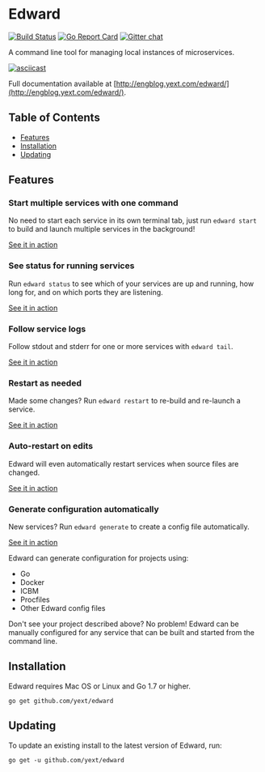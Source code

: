 # Edward

[![Build Status](https://travis-ci.org/yext/edward.svg?branch=master)](https://travis-ci.org/yext/edward)
[![Go Report Card](https://goreportcard.com/badge/github.com/yext/edward)](https://goreportcard.com/report/github.com/yext/edward)
[![Gitter chat](https://badges.gitter.im/gitterHQ/gitter.png)](https://gitter.im/yext-edward/Lobby)

A command line tool for managing local instances of microservices.

[![asciicast](https://asciinema.org/a/c49y8xmkvv140rgnlvl0an908.png)](https://asciinema.org/a/c49y8xmkvv140rgnlvl0an908?autoplay=1)

Full documentation available at [http://engblog.yext.com/edward/](http://engblog.yext.com/edward/).

## Table of Contents  

* [Features](#features)
* [Installation](#installation)  
* [Updating](#updating)

## Features

### Start multiple services with one command

No need to start each service in its own terminal tab, just run `edward start` to build and launch multiple
services in the background!

[See it in action](https://asciinema.org/a/c49y8xmkvv140rgnlvl0an908?autoplay=1)

### See status for running services

Run `edward status` to see which of your services are up and running, how long for, and on which ports
they are listening.

[See it in action](https://asciinema.org/a/c49y8xmkvv140rgnlvl0an908?t=10&autoplay=1)

### Follow service logs

Follow stdout and stderr for one or more services with `edward tail`.

[See it in action](https://asciinema.org/a/5yt0iobii6f62swt4l67sm513?autoplay=1)

### Restart as needed

Made some changes? Run `edward restart` to re-build and re-launch a service.

[See it in action](https://asciinema.org/a/0epxufbswt2c8vf8lw10g92qo?autoplay=1)

### Auto-restart on edits

Edward will even automatically restart services when source files are changed.

[See it in action](https://asciinema.org/a/7shqwxugaxxstccyry6c8ox2r?autoplay=1)

### Generate configuration automatically

New services? Run `edward generate` to create a config file automatically.

[See it in action](https://asciinema.org/a/dhbv5v0dpd65sgfjud92auyt0?autoplay=1)

Edward can generate configuration for projects using:

* Go
* Docker
* ICBM
* Procfiles
* Other Edward config files

Don't see your project described above? No problem! Edward can be manually configured for any
service that can be built and started from the command line.

## Installation

Edward requires Mac OS or Linux and Go 1.7 or higher.

    go get github.com/yext/edward

## Updating

To update an existing install to the latest version of Edward, run:

    go get -u github.com/yext/edward
